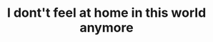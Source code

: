 ---
title: "I dont't feel at home in this world anymore"

year: 2017

director: "Macon Blair"

summary: "When burgled, a woman takes matters into her own hands."

comment: "My favourite genre, 'normal person gets drawn into an action movie'! This time it's a comedy, but is still works."

image: "https://64.media.tumblr.com/f9b591838bed18335ba98bdc3cab5630/tumblr_oqg8hpFOFD1rob81ao9_250.gifv"

imdb: "https://www.imdb.com/title/tt5710514/"

quotes:
---